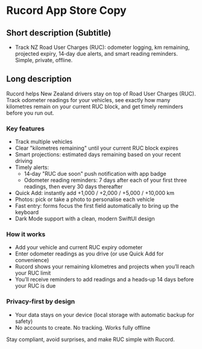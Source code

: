 # Rucord App Store Copy

## Short description (Subtitle)
- Track NZ Road User Charges (RUC): odometer logging, km remaining, projected expiry, 14‑day due alerts, and smart reading reminders. Simple, private, offline.

## Long description
Rucord helps New Zealand drivers stay on top of Road User Charges (RUC). Track odometer readings for your vehicles, see exactly how many kilometres remain on your current RUC block, and get timely reminders before you run out.

### Key features
- Track multiple vehicles
- Clear "kilometres remaining" until your current RUC block expires
- Smart projections: estimated days remaining based on your recent driving
- Timely alerts:
  - 14‑day "RUC due soon" push notification with app badge
  - Odometer reading reminders: 7 days after each of your first three readings, then every 30 days thereafter
- Quick Add: instantly add +1,000 / +2,000 / +5,000 / +10,000 km
- Photos: pick or take a photo to personalise each vehicle
- Fast entry: forms focus the first field automatically to bring up the keyboard
- Dark Mode support with a clean, modern SwiftUI design

### How it works
- Add your vehicle and current RUC expiry odometer
- Enter odometer readings as you drive (or use Quick Add for convenience)
- Rucord shows your remaining kilometres and projects when you’ll reach your RUC limit
- You’ll receive reminders to add readings and a heads‑up 14 days before your RUC is due

### Privacy-first by design
- Your data stays on your device (local storage with automatic backup for safety)
- No accounts to create. No tracking. Works fully offline

Stay compliant, avoid surprises, and make RUC simple with Rucord.
